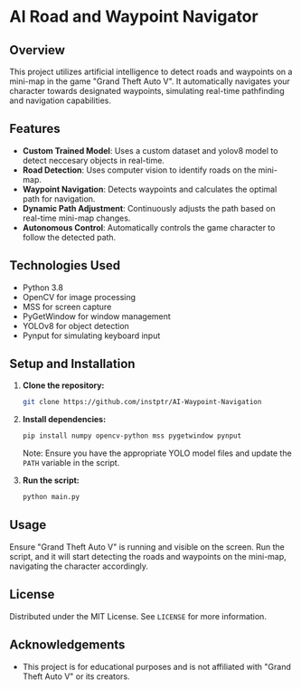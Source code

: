 # AI Road and Waypoint Navigator

## Overview
This project utilizes artificial intelligence to detect roads and waypoints on a mini-map in the game "Grand Theft Auto V". It automatically navigates your character towards designated waypoints, simulating real-time pathfinding and navigation capabilities.

## Features
- **Custom Trained Model**: Uses a custom dataset and yolov8 model to detect neccesary objects in real-time.
- **Road Detection**: Uses computer vision to identify roads on the mini-map.
- **Waypoint Navigation**: Detects waypoints and calculates the optimal path for navigation.
- **Dynamic Path Adjustment**: Continuously adjusts the path based on real-time mini-map changes.
- **Autonomous Control**: Automatically controls the game character to follow the detected path.

## Technologies Used
- Python 3.8
- OpenCV for image processing
- MSS for screen capture
- PyGetWindow for window management
- YOLOv8 for object detection
- Pynput for simulating keyboard input

## Setup and Installation
1. **Clone the repository:**
   ```bash
   git clone https://github.com/instptr/AI-Waypoint-Navigation
   ```
2. **Install dependencies:**
   ```bash
   pip install numpy opencv-python mss pygetwindow pynput
   ```
   Note: Ensure you have the appropriate YOLO model files and update the `PATH` variable in the script.

3. **Run the script:**
   ```bash
   python main.py
   ```

## Usage
Ensure "Grand Theft Auto V" is running and visible on the screen. Run the script, and it will start detecting the roads and waypoints on the mini-map, navigating the character accordingly.

## License
Distributed under the MIT License. See `LICENSE` for more information.

## Acknowledgements
- This project is for educational purposes and is not affiliated with "Grand Theft Auto V" or its creators.
